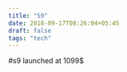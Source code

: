 ```yaml
---
title: "S9"
date: 2018-09-17T08:26:04+05:45
draft: false
tags: "tech"
---
```


#s9 launched at 1099$